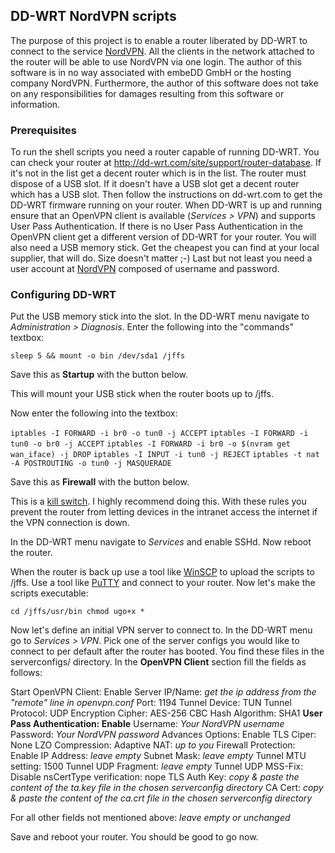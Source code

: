 ## DD-WRT NordVPN scripts

The purpose of this project is to enable a router liberated by DD-WRT to connect to the service [NordVPN](https://nordvpn.com).
All the clients in the network attached to the router will be able to use NordVPN via one login.
The author of this software is in no way associated with embeDD GmbH or the hosting company NordVPN.
Furthermore, the author of this software does not take on any responsibilities for damages resulting from this software or information.

### Prerequisites

To run the shell scripts you need a router capable of running DD-WRT. You can check your router
at http://dd-wrt.com/site/support/router-database. If it's not in the list get a decent router which is in the list.
The router must dispose of a USB slot. If it doesn't have a USB slot get a decent router which has a USB slot.
Then follow the instructions on dd-wrt.com to get the DD-WRT firmware running on your router.
When DD-WRT is up and running ensure that an OpenVPN client is available (_Services > VPN_) and supports User Pass Authentication.
If there is no User Pass Authentication in the OpenVPN client get a different version of DD-WRT for your router.
You will also need a USB memory stick. Get the cheapest you can find at your local supplier, that will do. Size doesn't matter ;-)
Last but not least you need a user account at [NordVPN](https://nordvpn.com) composed of username and password.

### Configuring DD-WRT

Put the USB memory stick into the slot. In the DD-WRT menu navigate to _Administration > Diagnosis_.
Enter the following into the "commands" textbox:

`sleep 5 && mount -o bin /dev/sda1 /jffs`

Save this as **Startup** with the button below.

This will mount your USB stick when the router boots up to /jffs.

Now enter the following into the textbox:

`iptables -I FORWARD -i br0 -o tun0 -j ACCEPT`
`iptables -I FORWARD -i tun0 -o br0 -j ACCEPT`
`iptables -I FORWARD -i br0 -o $(nvram get wan_iface) -j DROP`
`iptables -I INPUT -i tun0 -j REJECT`
`iptables -t nat -A POSTROUTING -o tun0 -j MASQUERADE`

Save this as **Firewall** with the button below.

This is a [kill switch](https://en.wikipedia.org/wiki/Internet_kill_switch). I highly recommend doing this.
With these rules you prevent the router from letting devices in the intranet access the internet if the VPN connection is down.

In the DD-WRT menu navigate to _Services_ and enable SSHd. Now reboot the router.

When the router is back up use a tool like [WinSCP](https://winscp.net) to upload the scripts to /jffs.
Use a tool like [PuTTY](http://www.putty.org) and connect to your router.
Now let's make the scripts executable:

`cd /jffs/usr/bin
chmod ugo+x *`

Now let's define an initial VPN server to connect to. In the DD-WRT menu go to _Services > VPN_.
Pick one of the server configs you would like to connect to per default after the router has booted.
You find these files in the serverconfigs/ directory.
In the **OpenVPN Client** section fill the fields as follows:

Start OpenVPN Client: Enable
Server IP/Name: _get the ip address from the "remote" line in openvpn.conf_
Port: 1194
Tunnel Device: TUN
Tunnel Protocol: UDP
Encryption Cipher: AES-256 CBC
Hash Algorithm: SHA1
**User Pass Authentication: Enable**
Username: _Your NordVPN username_
Password: _Your NordVPN password_
Advances Options: Enable
TLS Ciper: None
LZO Compression: Adaptive
NAT: _up to you_
Firewall Protection: Enable
IP Address: _leave empty_
Subnet Mask: _leave empty_
Tunnel MTU setting: 1500
Tunnel UDP Fragment: _leave empty_
Tunnel UDP MSS-Fix: Disable
nsCertType verification: nope
TLS Auth Key: _copy & paste the content of the ta.key file in the chosen serverconfig directory_
CA Cert: _copy & paste the content of the ca.crt file in the chosen serverconfig directory_

For all other fields not mentioned above: _leave empty or unchanged_

Save and reboot your router.
You should be good to go now.
